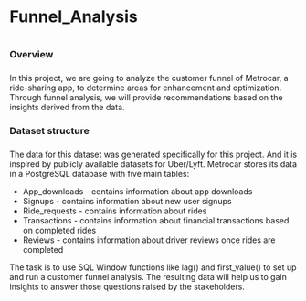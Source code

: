 # Funnel_Analysis <h1>

### Overview <h3>
In this project, we are going to analyze the customer funnel of Metrocar, a ride-sharing app, to determine areas for enhancement and optimization. Through funnel analysis, we will provide recommendations based on the insights derived from the data.

### Dataset structure <h3>

The data for this dataset was generated specifically for this project. And it is inspired by publicly available datasets for Uber/Lyft. Metrocar stores its data in a PostgreSQL database with five main tables:
* App_downloads - contains information about app downloads
* Signups - contains information about new user signups
* Ride_requests - contains information about rides
* Transactions - contains information about financial transactions based on completed rides
* Reviews - contains information about driver reviews once rides are completed

The task is to use SQL Window functions like lag() and first_value() to set up and run a customer funnel analysis. The resulting data will help us to gain insights to answer those questions raised by the stakeholders. 
